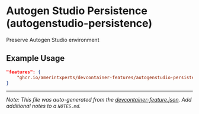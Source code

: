 
# Autogen Studio Persistence (autogenstudio-persistence)

Preserve Autogen Studio environment

## Example Usage

```json
"features": {
    "ghcr.io/amerintxperts/devcontainer-features/autogenstudio-persistence:0": {}
}
```





---

_Note: This file was auto-generated from the [devcontainer-feature.json](https://github.com/amerintxperts/devcontainer-features/blob/main/src/autogenstudio-persistence/devcontainer-feature.json).  Add additional notes to a `NOTES.md`._
